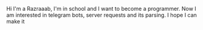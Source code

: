 Hi I'm a Razraaab, I'm in school and I want to become a programmer. 
Now I am interested in telegram bots, server requests and its parsing. 
I hope I can make it
